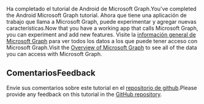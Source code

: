 <!-- markdownlint-disable MD002 MD041 -->

<span data-ttu-id="91528-101">Ha completado el tutorial de Android de Microsoft Graph.</span><span class="sxs-lookup"><span data-stu-id="91528-101">You've completed the Android Microsoft Graph tutorial.</span></span> <span data-ttu-id="91528-102">Ahora que tiene una aplicación de trabajo que llama a Microsoft Graph, puede experimentar y agregar nuevas características.</span><span class="sxs-lookup"><span data-stu-id="91528-102">Now that you have a working app that calls Microsoft Graph, you can experiment and add new features.</span></span> <span data-ttu-id="91528-103">Visite la [información general de Microsoft Graph](/graph/overview) para ver todos los datos a los que puede tener acceso con Microsoft Graph.</span><span class="sxs-lookup"><span data-stu-id="91528-103">Visit the [Overview of Microsoft Graph](/graph/overview) to see all of the data you can access with Microsoft Graph.</span></span>

## <a name="feedback"></a><span data-ttu-id="91528-104">Comentarios</span><span class="sxs-lookup"><span data-stu-id="91528-104">Feedback</span></span>

<span data-ttu-id="91528-105">Envíe sus comentarios sobre este tutorial en el [repositorio de github](https://github.com/microsoftgraph/msgraph-training-android).</span><span class="sxs-lookup"><span data-stu-id="91528-105">Please provide any feedback on this tutorial in the [GitHub repository](https://github.com/microsoftgraph/msgraph-training-android).</span></span>